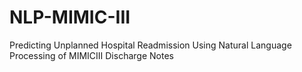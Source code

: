 # NLP-MIMIC-III
Predicting Unplanned Hospital Readmission Using Natural Language Processing of MIMICIII Discharge Notes
